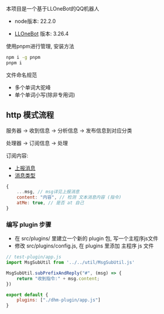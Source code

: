 本项目是一个基于LLOneBot的QQ机器人

* node版本: 22.2.0

* [LLOneBot](https://github.com/LLOneBot/LLOneBot) 版本: 3.26.4 

使用pnpm进行管理, 安装方法

```bash
npm i -g pnpm
pnpm i
```

文件命名规范

- 多个单词大驼峰
- 单个单词小写(除非专用词)

## http 模式流程

服务器 -> 收到信息 -> 分析信息 -> 发布信息到对应分类

处理器 -> 订阅信息 -> 处理

订阅内容: 

* [上报消息](https://docs.go-cqhttp.org/event/#%E6%89%80%E6%9C%89%E4%B8%8A%E6%8A%A5)
* [消息类型](https://docs.go-cqhttp.org/cqcode/#%E8%BD%AC%E4%B9%89)

```js
{
    ...msg, // msg详见上报消息
    content: "内容", // 检测 文本消息内容 (指令)
    atMe: true, // 是否 at 自己
}
```

### 编写 plugin 步骤

* 在 src/plugins/ 里建立一个新的 plugin 包, 写一个主程序js文件
* 修改 src/plugins/config.js, 在 plugins 里添加 主程序 js 文件

```js
// test-plugin/app.js
import MsgSubUtil from '../../util/MsgSubUtil.js'

MsgSubUtil.subPrefixAndReply("#", (msg) => {
    return "收到指令:" + msg.content;
})
```

```js
export default {
    plugins: ["./dhm-plugin/app.js"]
}
```